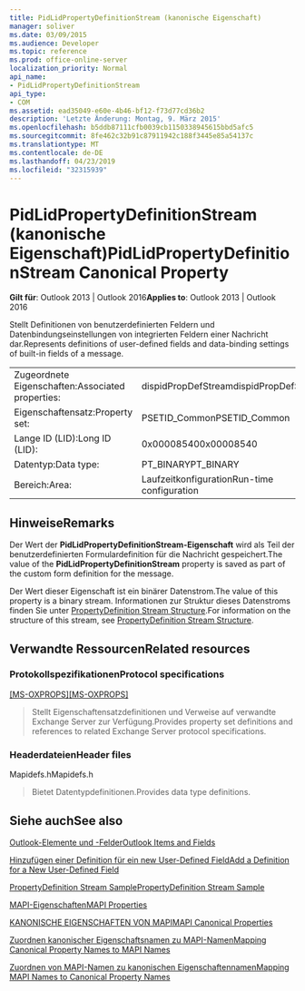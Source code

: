 ```yaml
---
title: PidLidPropertyDefinitionStream (kanonische Eigenschaft)
manager: soliver
ms.date: 03/09/2015
ms.audience: Developer
ms.topic: reference
ms.prod: office-online-server
localization_priority: Normal
api_name:
- PidLidPropertyDefinitionStream
api_type:
- COM
ms.assetid: ead35049-e60e-4b46-bf12-f73d77cd36b2
description: 'Letzte Änderung: Montag, 9. März 2015'
ms.openlocfilehash: b5ddb87111cfb0039cb1150338945615bbd5afc5
ms.sourcegitcommit: 8fe462c32b91c87911942c188f3445e85a54137c
ms.translationtype: MT
ms.contentlocale: de-DE
ms.lasthandoff: 04/23/2019
ms.locfileid: "32315939"
---
```

# <a name="pidlidpropertydefinitionstream-canonical-property"></a><span data-ttu-id="429d6-103">PidLidPropertyDefinitionStream (kanonische Eigenschaft)</span><span class="sxs-lookup"><span data-stu-id="429d6-103">PidLidPropertyDefinitionStream Canonical Property</span></span>

  
  
<span data-ttu-id="429d6-104">**Gilt für**: Outlook 2013 | Outlook 2016</span><span class="sxs-lookup"><span data-stu-id="429d6-104">**Applies to**: Outlook 2013 | Outlook 2016</span></span> 
  
<span data-ttu-id="429d6-105">Stellt Definitionen von benutzerdefinierten Feldern und Datenbindungseinstellungen von integrierten Feldern einer Nachricht dar.</span><span class="sxs-lookup"><span data-stu-id="429d6-105">Represents definitions of user-defined fields and data-binding settings of built-in fields of a message.</span></span>
  
|||
|:-----|:-----|
|<span data-ttu-id="429d6-106">Zugeordnete Eigenschaften:</span><span class="sxs-lookup"><span data-stu-id="429d6-106">Associated properties:</span></span>  <br/> |<span data-ttu-id="429d6-107">dispidPropDefStream</span><span class="sxs-lookup"><span data-stu-id="429d6-107">dispidPropDefStream</span></span>  <br/> |
|<span data-ttu-id="429d6-108">Eigenschaftensatz:</span><span class="sxs-lookup"><span data-stu-id="429d6-108">Property set:</span></span>  <br/> |<span data-ttu-id="429d6-109">PSETID_Common</span><span class="sxs-lookup"><span data-stu-id="429d6-109">PSETID_Common</span></span>  <br/> |
|<span data-ttu-id="429d6-110">Lange ID (LID):</span><span class="sxs-lookup"><span data-stu-id="429d6-110">Long ID (LID):</span></span>  <br/> |<span data-ttu-id="429d6-111">0x00008540</span><span class="sxs-lookup"><span data-stu-id="429d6-111">0x00008540</span></span>  <br/> |
|<span data-ttu-id="429d6-112">Datentyp:</span><span class="sxs-lookup"><span data-stu-id="429d6-112">Data type:</span></span>  <br/> |<span data-ttu-id="429d6-113">PT_BINARY</span><span class="sxs-lookup"><span data-stu-id="429d6-113">PT_BINARY</span></span>  <br/> |
|<span data-ttu-id="429d6-114">Bereich:</span><span class="sxs-lookup"><span data-stu-id="429d6-114">Area:</span></span>  <br/> |<span data-ttu-id="429d6-115">Laufzeitkonfiguration</span><span class="sxs-lookup"><span data-stu-id="429d6-115">Run-time configuration</span></span>  <br/> |
   
## <a name="remarks"></a><span data-ttu-id="429d6-116">Hinweise</span><span class="sxs-lookup"><span data-stu-id="429d6-116">Remarks</span></span>

<span data-ttu-id="429d6-117">Der Wert der **PidLidPropertyDefinitionStream-Eigenschaft** wird als Teil der benutzerdefinierten Formulardefinition für die Nachricht gespeichert.</span><span class="sxs-lookup"><span data-stu-id="429d6-117">The value of the **PidLidPropertyDefinitionStream** property is saved as part of the custom form definition for the message.</span></span> 
  
<span data-ttu-id="429d6-118">Der Wert dieser Eigenschaft ist ein binärer Datenstrom.</span><span class="sxs-lookup"><span data-stu-id="429d6-118">The value of this property is a binary stream.</span></span> <span data-ttu-id="429d6-119">Informationen zur Struktur dieses Datenstroms finden Sie unter [PropertyDefinition Stream Structure](propertydefinition-stream-structure.md).</span><span class="sxs-lookup"><span data-stu-id="429d6-119">For information on the structure of this stream, see [PropertyDefinition Stream Structure](propertydefinition-stream-structure.md).</span></span> 
  
## <a name="related-resources"></a><span data-ttu-id="429d6-120">Verwandte Ressourcen</span><span class="sxs-lookup"><span data-stu-id="429d6-120">Related resources</span></span>

### <a name="protocol-specifications"></a><span data-ttu-id="429d6-121">Protokollspezifikationen</span><span class="sxs-lookup"><span data-stu-id="429d6-121">Protocol specifications</span></span>

<span data-ttu-id="429d6-122">[[MS-OXPROPS]](https://msdn.microsoft.com/library/f6ab1613-aefe-447d-a49c-18217230b148%28Office.15%29.aspx)</span><span class="sxs-lookup"><span data-stu-id="429d6-122">[[MS-OXPROPS]](https://msdn.microsoft.com/library/f6ab1613-aefe-447d-a49c-18217230b148%28Office.15%29.aspx)</span></span>
  
> <span data-ttu-id="429d6-123">Stellt Eigenschaftensatzdefinitionen und Verweise auf verwandte Exchange Server zur Verfügung.</span><span class="sxs-lookup"><span data-stu-id="429d6-123">Provides property set definitions and references to related Exchange Server protocol specifications.</span></span>
    
### <a name="header-files"></a><span data-ttu-id="429d6-124">Headerdateien</span><span class="sxs-lookup"><span data-stu-id="429d6-124">Header files</span></span>

<span data-ttu-id="429d6-125">Mapidefs.h</span><span class="sxs-lookup"><span data-stu-id="429d6-125">Mapidefs.h</span></span>
  
> <span data-ttu-id="429d6-126">Bietet Datentypdefinitionen.</span><span class="sxs-lookup"><span data-stu-id="429d6-126">Provides data type definitions.</span></span>
    
## <a name="see-also"></a><span data-ttu-id="429d6-127">Siehe auch</span><span class="sxs-lookup"><span data-stu-id="429d6-127">See also</span></span>



[<span data-ttu-id="429d6-128">Outlook-Elemente und -Felder</span><span class="sxs-lookup"><span data-stu-id="429d6-128">Outlook Items and Fields</span></span>](outlook-items-and-fields.md)
  
[<span data-ttu-id="429d6-129">Hinzufügen einer Definition für ein new User-Defined Field</span><span class="sxs-lookup"><span data-stu-id="429d6-129">Add a Definition for a New User-Defined Field</span></span>](how-to-add-a-definition-for-a-new-user-defined-field.md)
  
[<span data-ttu-id="429d6-130">PropertyDefinition Stream Sample</span><span class="sxs-lookup"><span data-stu-id="429d6-130">PropertyDefinition Stream Sample</span></span>](propertydefinition-stream-sample.md)
  
[<span data-ttu-id="429d6-131">MAPI-Eigenschaften</span><span class="sxs-lookup"><span data-stu-id="429d6-131">MAPI Properties</span></span>](mapi-properties.md)
  
[<span data-ttu-id="429d6-132">KANONISCHE EIGENSCHAFTEN VON MAPI</span><span class="sxs-lookup"><span data-stu-id="429d6-132">MAPI Canonical Properties</span></span>](mapi-canonical-properties.md)
  
[<span data-ttu-id="429d6-133">Zuordnen kanonischer Eigenschaftsnamen zu MAPI-Namen</span><span class="sxs-lookup"><span data-stu-id="429d6-133">Mapping Canonical Property Names to MAPI Names</span></span>](mapping-canonical-property-names-to-mapi-names.md)
  
[<span data-ttu-id="429d6-134">Zuordnen von MAPI-Namen zu kanonischen Eigenschaftennamen</span><span class="sxs-lookup"><span data-stu-id="429d6-134">Mapping MAPI Names to Canonical Property Names</span></span>](mapping-mapi-names-to-canonical-property-names.md)

